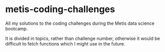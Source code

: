 # metis-coding-challenges
All my solutions to the coding challenges during the Metis data science bootcamp.

It is divided in topics, rather than challenge number, otherwise it would be difficult to fetch functions which I might use in the future.
